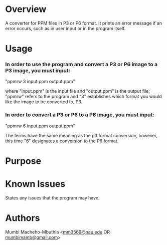 Overview
====================
A converter for PPM files in P3 or P6 format. It prints an error message if an error occurs, such as in user input or in the program itself.

Usage
====================
### In order to use the program and convert a P3 or P6 image to a P3 image, you must input:

"ppmrw 3 input.ppm output.ppm"

where "input.ppm" is the input file and "output.ppm" is the output file; "ppmrw" refers to the program and "3" establishes which format you would like the image to be converted to, P3.

### In order to convert a P3 or P6 to a P6 image, you must input:

"ppmrw 6 input.ppm output.ppm"

The terms have the same meaning as the p3 format conversion, however, this time "6" designates a conversion to the P6 format.


Purpose
====================

Known Issues
====================
States any issues that the program may have.

Authors
====================
Mumbi Macheho-Mbuthia <mm3569@nau.edu OR mumbimamb@gmail.com>
